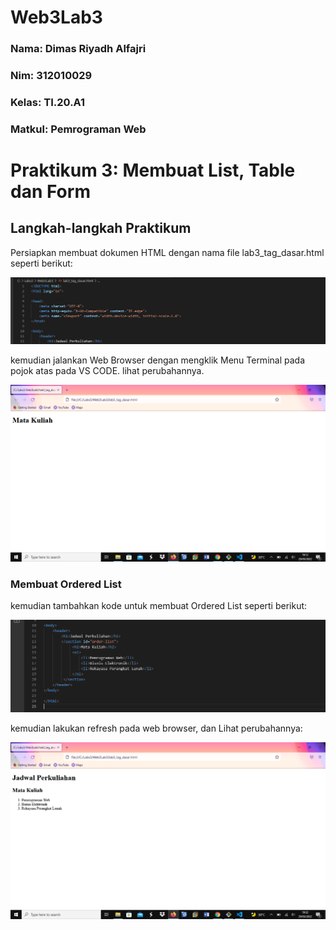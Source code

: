 # Web3Lab3


### Nama: Dimas Riyadh Alfajri
### Nim: 312010029
### Kelas: TI.20.A1
### Matkul: Pemrograman Web 



# Praktikum 3: Membuat List, Table dan Form
## Langkah-langkah Praktikum
   Persiapkan membuat dokumen HTML dengan nama file lab3_tag_dasar.html seperti berikut:

 ![img](screenshot/hasil1.png)

   kemudian jalankan Web Browser dengan mengklik Menu Terminal pada pojok atas pada VS CODE. lihat perubahannya.

 ![img](screenshot/hasil2.png)

 ### Membuat Ordered List
   
   kemudian tambahkan kode untuk membuat Ordered List seperti berikut:

 ![img](screenshot/hasil3.png)

   kemudian lakukan refresh pada web browser, dan Lihat perubahannya:

 ![img](screenshot/hasil4.png)
 



